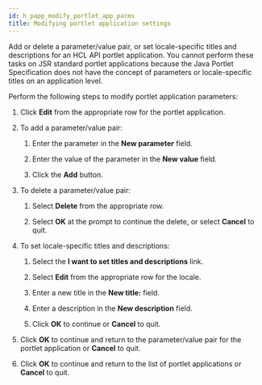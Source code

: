 ```yaml
---
id: h_papp_modify_portlet_app_parms
title: Modifying portlet application settings
---
```





Add or delete a parameter/value pair, or set locale-specific titles and descriptions for an HCL API portlet application. You cannot perform these tasks on JSR standard portlet applications because the Java Portlet Specification does not have the concept of parameters or locale-specific titles on an application level.

Perform the following steps to modify portlet application parameters:

1.  Click **Edit** from the appropriate row for the portlet application.

2.  To add a parameter/value pair:

    1.  Enter the parameter in the **New parameter** field.

    2.  Enter the value of the parameter in the **New value** field.

    3.  Click the **Add** button.

3.  To delete a parameter/value pair:

    1.  Select **Delete** from the appropriate row.

    2.  Select **OK** at the prompt to continue the delete, or select **Cancel** to quit.

4.  To set locale-specific titles and descriptions:

    1.  Select the **I want to set titles and descriptions** link.

    2.  Select **Edit** from the appropriate row for the locale.

    3.  Enter a new title in the **New title:** field.

    4.  Enter a description in the **New description** field.

    5.  Click **OK** to continue or **Cancel** to quit.

5.  Click **OK** to continue and return to the parameter/value pair for the portlet application or **Cancel** to quit.

6.  Click **OK** to continue and return to the list of portlet applications or **Cancel** to quit.


